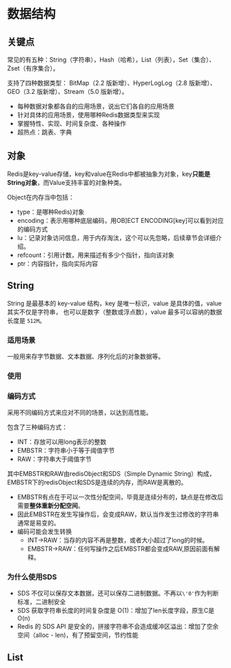 数据结构
===

## 关键点

常见的有五种：String（字符串），Hash（哈希），List（列表），Set（集合）、Zset（有序集合）。

支持了四种数据类型： BitMap（2.2 版新增）、HyperLogLog（2.8 版新增）、GEO（3.2 版新增）、Stream（5.0 版新增）。

- 每种数据对象都各自的应用场景，说出它们各自的应用场景
- 针对具体的应用场景，使用哪种Redis数据类型来实现
- 掌握特性、实现、时间复杂度、各种操作
- 超热点：跳表、字典

## 对象

Redis是key-value存储，key和value在Redis中都被抽象为对象，key**只能是String对象**，而Value支持丰富的对象种类。

Object在内存当中包括：

- type：是哪种Redis)对象
- encoding：表示用哪种底层编码，用OB]ECT ENCODING[key]可以看到对应的编码方式
- lu：记录对象访问信息，用于内存淘汰，这个可以先忽略，后续章节会详细介绍。
- refcount：引用计数，用来描述有多少个指针，指向该对象
- ptr：内容指针，指向实际内容

## String

String 是最基本的 key-value 结构，key 是唯一标识，value 是具体的值，value其实不仅是字符串， 也可以是数字（整数或浮点数），value 最多可以容纳的数据长度是 `512M`。

### 适用场景

一般用来存字节数据、文本数据、序列化后的对象数据等。

### 使用



### 编码方式

采用不同编码方式来应对不同的场景，以达到高性能。

包含了三种编码方式：

- INT：存放可以用long表示的整数
- EMBSTR：字符串小于等于阈值字节
- RAW：字符串大于阈值字节

其中EMBSTR和RAW由redisObject和SDS（Simple Dynamic String）构成，EMBSTR下的redisObject和SDS是连续的内存，而RAW是离散的。

- EMBSTR有点在于可以一次性分配空间，毕竟是连续分布的，缺点是在修改后需要**整体重新分配空间**。
- 因此EMBSTR在发生写操作后，会变成RAW，默认当作发生过修改的字符串通常是易变的。
- 编码可能会发生转换
  - INT->RAW：当存的内容不再是整数，或者大小超过了long的时候。
  - EMBSTR->RAW：任何写操作之后EMBSTR都会变成RAW,原因前面有解释。

### 为什么使用SDS

- SDS 不仅可以保存文本数据，还可以保存二进制数据。不再以`\'0'`作为判断标准，二进制安全
- SDS 获取字符串长度的时间复杂度是 O(1)：增加了len长度字段，原生C是O(n)
- Redis 的 SDS API 是安全的，拼接字符串不会造成缓冲区溢出：增加了空余空间（alloc - len)，有了预留空间，节约性能

## List









